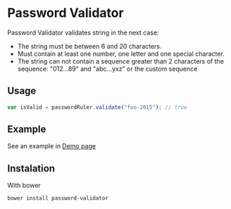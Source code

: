 # Password Validator

Password Validator validates string in the next case:

- The string must be between 6 and 20 characters.
- Must contain at least one number, one letter and one special character.
- The string can not contain a sequence greater than 2 characters of the sequence: "012...89" and "abc...yxz" or the custom sequence

## Usage

```javascript
var isValid = passwordRuler.validate("foo-2015"); // true
```

## Example

See an example in [Demo page](http://leafs.com.br/demo/validate-password/)

## Instalation

With bower

```
bower install password-validator
```